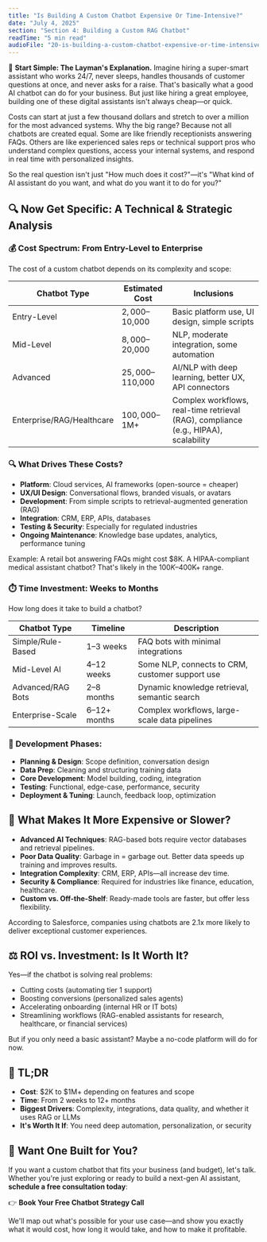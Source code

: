 ```yaml
---
title: "Is Building A Custom Chatbot Expensive Or Time-Intensive?"
date: "July 4, 2025"
section: "Section 4: Building a Custom RAG Chatbot"
readTime: "5 min read"
audioFile: "20-is-building-a-custom-chatbot-expensive-or-time-intensive.wav"
---
```


🧠 **Start Simple: The Layman's Explanation.** Imagine hiring a super-smart assistant who works 24/7, never sleeps, handles thousands of customer questions at once, and never asks for a raise. That's basically what a good AI chatbot can do for your business. But just like hiring a great employee, building one of these digital assistants isn't always cheap—or quick.

Costs can start at just a few thousand dollars and stretch to over a million for the most advanced systems. Why the big range? Because not all chatbots are created equal. Some are like friendly receptionists answering FAQs. Others are like experienced sales reps or technical support pros who understand complex questions, access your internal systems, and respond in real time with personalized insights.

So the real question isn't just "How much does it cost?"—it's "What kind of AI assistant do you want, and what do you want it to do for you?"

## 🔍 Now Get Specific: A Technical & Strategic Analysis

### 💰 Cost Spectrum: From Entry-Level to Enterprise

The cost of a custom chatbot depends on its complexity and scope:

| Chatbot Type | Estimated Cost | Inclusions |
|--------------|----------------|------------|
| Entry-Level | $2,000–$10,000 | Basic platform use, UI design, simple scripts |
| Mid-Level | $8,000–$20,000 | NLP, moderate integration, some automation |
| Advanced | $25,000–$110,000 | AI/NLP with deep learning, better UX, API connectors |
| Enterprise/RAG/Healthcare | $100,000–$1M+ | Complex workflows, real-time retrieval (RAG), compliance (e.g., HIPAA), scalability |

### 🔍 What Drives These Costs?

- **Platform**: Cloud services, AI frameworks (open-source = cheaper)
- **UX/UI Design**: Conversational flows, branded visuals, or avatars
- **Development**: From simple scripts to retrieval-augmented generation (RAG)
- **Integration**: CRM, ERP, APIs, databases
- **Testing & Security**: Especially for regulated industries
- **Ongoing Maintenance**: Knowledge base updates, analytics, performance tuning

Example: A retail bot answering FAQs might cost $8K. A HIPAA-compliant medical assistant chatbot? That's likely in the $100K–$400K+ range.

### ⏱️ Time Investment: Weeks to Months

How long does it take to build a chatbot?

| Chatbot Type | Timeline | Description |
|--------------|----------|-------------|
| Simple/Rule-Based | 1–3 weeks | FAQ bots with minimal integrations |
| Mid-Level AI | 4–12 weeks | Some NLP, connects to CRM, customer support use |
| Advanced/RAG Bots | 2–8 months | Dynamic knowledge retrieval, semantic search |
| Enterprise-Scale | 6–12+ months | Complex workflows, large-scale data pipelines |

### 📌 Development Phases:

- **Planning & Design**: Scope definition, conversation design
- **Data Prep**: Cleaning and structuring training data
- **Core Development**: Model building, coding, integration
- **Testing**: Functional, edge-case, performance, security
- **Deployment & Tuning**: Launch, feedback loop, optimization

## 🧩 What Makes It More Expensive or Slower?

- **Advanced AI Techniques**: RAG-based bots require vector databases and retrieval pipelines.
- **Poor Data Quality**: Garbage in = garbage out. Better data speeds up training and improves results.
- **Integration Complexity**: CRM, ERP, APIs—all increase dev time.
- **Security & Compliance**: Required for industries like finance, education, healthcare.
- **Custom vs. Off-the-Shelf**: Ready-made tools are faster, but offer less flexibility.

According to Salesforce, companies using chatbots are 2.1x more likely to deliver exceptional customer experiences.

## ⚖️ ROI vs. Investment: Is It Worth It?

Yes—if the chatbot is solving real problems:

- Cutting costs (automating tier 1 support)
- Boosting conversions (personalized sales agents)
- Accelerating onboarding (internal HR or IT bots)
- Streamlining workflows (RAG-enabled assistants for research, healthcare, or financial services)

But if you only need a basic assistant? Maybe a no-code platform will do for now.

## 📌 TL;DR

- **Cost**: $2K to $1M+ depending on features and scope
- **Time**: From 2 weeks to 12+ months
- **Biggest Drivers**: Complexity, integrations, data quality, and whether it uses RAG or LLMs
- **It's Worth It If**: You need deep automation, personalization, or security

## 🚀 Want One Built for You?

If you want a custom chatbot that fits your business (and budget), let's talk. Whether you're just exploring or ready to build a next-gen AI assistant, **schedule a free consultation today**:

👉 **Book Your Free Chatbot Strategy Call**

We'll map out what's possible for your use case—and show you exactly what it would cost, how long it would take, and how to make it profitable.